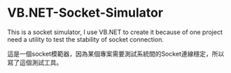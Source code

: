 # VB.NET-Socket-Simulator
This is a socket simulator, I use VB.NET to create it because of one project need a utility to test the stability of socket connection.

這是一個socket模範器，因為某個專案需要測試系統間的Socket連線穩定，所以寫了這個測試工具。
